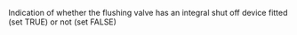 ﻿Indication of whether the flushing valve has an integral shut off device fitted (set TRUE) or not (set FALSE)
